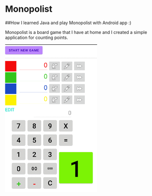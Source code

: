 # Monopolist

##How I learned Java and play Monopolist with Android app :)

Monopolist is a board game that I have at home 
and I created a simple application for counting points.

![](preview.gif)